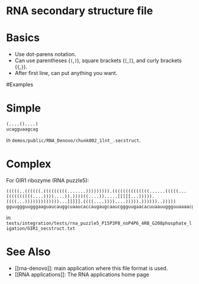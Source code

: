 # RNA secondary structure file
# Basics
+ Use dot-parens notation.
+ Can use parentheses (`(`,`)`), square brackets (`[`,`]`), and curly brackets (`{`,`}`).
+ After first line, can put anything you want.

#Examples
# Simple
```
(....()....)
ucagguaagcag
```
in `demos/public/RNA_Denovo/chunk002_1lnt_.secstruct`.

# Complex
For GIR1 ribozyme (RNA puzzle5):
```
(((((..((((((.(((((((((.......))))))))).((((((((((((((......(((((...((((((((((....))))....)).))))((....)).....[[[[[...))))).((((...)))))))))))))...]]]]].((((....))))....))))).))))))..)))))
gguuggguugggaaguaucauggcuaaucaccaugaugcaaucggguugaacacuuaauuggguuaaaacggugggggacgaucccguaacauccguccuaacggcgacagacugcacggcccugccucuuagguguguucaaugaacagucguuccgaaaggaagcauccgguaucccaagacaauc
```
in `tests/integration/tests/rna_puzzle5_P15P3P8_noP4P6_4RB_G208phosphate_ligation/GIR1_secstruct.txt`

# See Also
* [[rna-denovo]]: main application where this file format is used.
* [[RNA applications]]: The RNA applications home page
